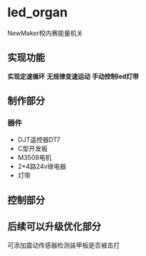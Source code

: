 # led_organ
NewMaker校内赛能量机关
## 实现功能
**实现定速循环**
**无规律变速运动**
**手动控制led灯带**
## 制作部分  
### 器件
* DJT遥控器DT7
* C型开发板
* M3508电机
* 2*4路24v继电器
* 灯带

## 控制部分




## 后续可以升级优化部分
可添加震动传感器检测装甲板是否被击打

